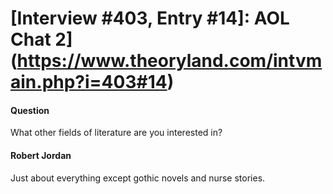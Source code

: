 # [Interview #403, Entry #14]: AOL Chat 2](https://www.theoryland.com/intvmain.php?i=403#14)

#### Question

What other fields of literature are you interested in?

#### Robert Jordan

Just about everything except gothic novels and nurse stories.

